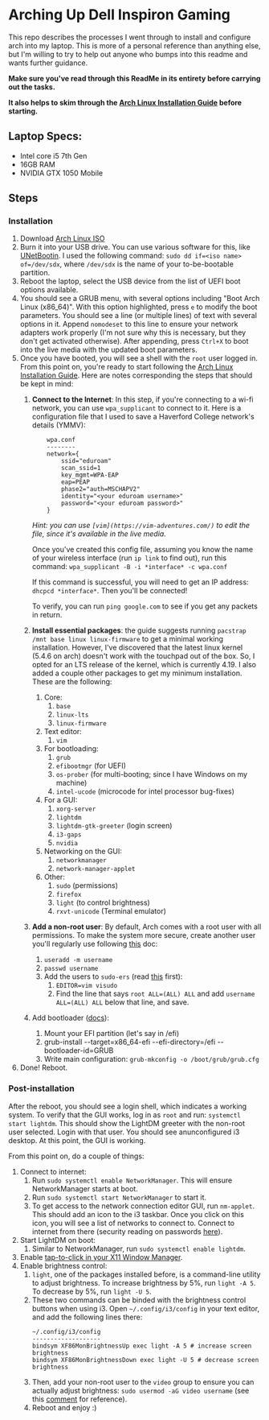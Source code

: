 # Arching Up Dell Inspiron Gaming
This repo describes the processes I went through to install and configure arch into my laptop. This is more of a personal reference than anything else, but I'm willing to try to help out anyone who bumps into this readme and wants further guidance.

**Make sure you've read through this ReadMe in its entirety before carrying out the tasks.**

**It also helps to skim through the [Arch Linux Installation Guide](https://wiki.archlinux.org/index.php/Installation_guide) before starting.**

## Laptop Specs:
- Intel core i5 7th Gen
- 16GB RAM
- NVIDIA GTX 1050 Mobile

## Steps

### Installation
1. Download [Arch Linux ISO](https://www.archlinux.org/download/)
2. Burn it into your USB drive. You can use various software for this, like [UNetBootin](https://unetbootin.github.io/). I used the following command: `sudo dd if=<iso name> of=/dev/sdx`, where `/dev/sdx` is the name of your to-be-bootable partition. 
3. Reboot the laptop, select the USB device from the list of UEFI boot options available.
4. You should see a GRUB menu, with several options including "Boot Arch Linux (x86_64)". With this option highlighted, press `e` to modify the boot parameters. You should see a line (or multiple lines) of text with several options in it. Append `nomodeset` to this line to ensure your network adapters work properly (I'm not sure why this is necessary, but they don't get activated otherwise). After appending, press `Ctrl+X` to boot into the live media with the updated boot parameters. 
5. Once you have booted, you will see a shell with the `root` user logged in. From this point on, you're ready to start following the [Arch Linux Installation Guide](https://wiki.archlinux.org/index.php/Installation_guide). Here are notes corresponding the steps that should be kept in mind:
    1. **Connect to the Internet**: In this step, if you're connecting to a wi-fi network, you can use `wpa_supplicant` to connect to it. Here is a configuration file that I used to save a Haverford College network's details (YMMV):
        ```
            wpa.conf
            --------
            network={
                ssid="eduroam"
                scan_ssid=1
                key_mgmt=WPA-EAP
                eap=PEAP
                phase2="auth=MSCHAPV2"
                identity="<your eduroam username>"
                password="<your eduroam password>"
            }
        ```
        *Hint: you can use `[vim](https://vim-adventures.com/)` to edit the file, since it's available in the live media.*
        
        Once you've created this config file, assuming you know the name of your wireless interface (run `ip link`  to find out), run this command: `wpa_supplicant -B -i *interface* -c wpa.conf`
        
        If this command is successful, you will need to get an IP address: `dhcpcd *interface*`. Then you'll be connected! 
        
        To verify, you can run `ping google.com` to see if you get any packets in return. 
        
    2. **Install essential packages**: the guide suggests running `pacstrap /mnt base linux linux-firmware` to get a minimal working installation. However, I've discovered that the latest linux kernel (5.4.6 on arch) doesn't work with the touchpad out of the box. So, I opted for an LTS release of the kernel, which is currently 4.19. I also added a couple other packages to get my minimum installation. These are the following:
        1. Core:
            1. `base`
            2. `linux-lts`
            3. `linux-firmware`
        2. Text editor:
            1. `vim`
        3. For bootloading:
            1. `grub`
            2. `efibootmgr` (for UEFI)
            3. `os-prober` (for multi-booting; since I have Windows on my machine)
            4. `intel-ucode` (microcode for intel processor bug-fixes)
        4. For a GUI:
            1. `xorg-server`
            2. `lightdm`
            3. `lightdm-gtk-greeter` (login screen)
            4. `i3-gaps`
            5. `nvidia`
        5. Networking on the GUI:
            1. `networkmanager`
            2. `network-manager-applet`
        6. Other:
            1. `sudo` (permissions)
            2. `firefox`
            3. `light` (to control brightness)
            4. `rxvt-unicode` (Terminal emulator)
    3. **Add a non-root user**: By default, Arch comes with a root user with all permissions. To make the system more secure, create another user you'll regularly use following [this](https://wiki.archlinux.org/index.php/Users_and_groups#Example_adding_a_user) doc:
        1. `useradd -m username`
        2. `passwd username`
        3. Add the users to `sudo-ers` (read [this](https://wiki.archlinux.org/index.php/Sudo#Configuration) first):
            1. `EDITOR=vim visudo`
            2. Find the line that says `root ALL=(ALL) ALL` and add `username ALL=(ALL) ALL` below that line, and save.
    4. Add bootloader ([docs](https://wiki.archlinux.org/index.php/GRUB#UEFI_systems)):
        1. Mount your EFI partition (let's say in /efi)
        2. grub-install --target=x86_64-efi --efi-directory=/efi --bootloader-id=GRUB
        3. Write main configuration: `grub-mkconfig -o /boot/grub/grub.cfg`
5. Done! Reboot.
        
### Post-installation
After the reboot, you should see a login shell, which indicates a working system. To verify that the GUI works, log in as `root` and run: `systemctl start lightdm`. This should show the LightDM greeter with the non-root user selected. Login with that user. You should see anunconfigured i3 desktop. At this point, the GUI is working. 

From this point on, do a couple of things:
1. Connect to internet:
    1. Run `sudo systemctl enable NetworkManager`. This will ensure NetworkManager starts at boot.
    2. Run `sudo systemctl start NetworkManager` to start it. 
    3. To get access to the network connection editor GUI, run `nm-applet`. This should add an icon to the i3 taskbar. Once you click on this icon, you will see a list of networks to connect to. Connect to internet from there (security reading on passwords [here](https://wiki.archlinux.org/index.php/NetworkManager#Encrypted_Wi-Fi_passwords)). 
2. Start LightDM on boot: 
    1. Similar to NetworkManager, run `sudo systemctl enable lightdm`.
3. Enable [tap-to-click in your X11 Window Manager](https://cravencode.com/post/essentials/enable-tap-to-click-in-i3wm/).
4. Enable brightness control:
    1. `light`, one of the packages installed before, is a command-line utility to adjust brightness. To increase brightness by 5%, run `light -A 5`. To decrease by 5%, run `light -U 5`.
    2. These two commands can be binded with the brightness control buttons when using i3. Open `~/.config/i3/config` in your text editor, and add the following lines there:
        ```
        ~/.config/i3/config
        -------------------
        bindsym XF86MonBrightnessUp exec light -A 5 # increase screen brightness
        bindsym XF86MonBrightnessDown exec light -U 5 # decrease screen brightness
        ```
    3. Then, add your non-root user to the `video` group to ensure you can actually adjust brightness: `sudo usermod -aG video username` (see this [comment](https://github.com/haikarainen/light/issues/96#issuecomment-528328319) for reference).
    4. Reboot and enjoy :)


